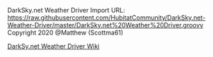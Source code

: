 DarkSky.net Weather Driver
Import URL: https://raw.githubusercontent.com/HubitatCommunity/DarkSky.net-Weather-Driver/master/DarkSky.net%20Weather%20Driver.groovy
Copyright 2020 @Matthew (Scottma61)

<a href=https://github.com/HubitatCommunity/DarkSky.net-Weather-Driver/wiki/Welcome-to-the-DarkSky.net-Weather-Driver-wiki!>DarkSy.net Weather Driver Wiki</a>
